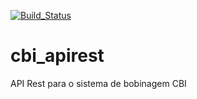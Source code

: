 [![Build_Status](https://travis-ci.org/tiagoadmstz/cbi_apirest.svg?branch=master)](https://travis-ci.org/tiagoadmstz/cbi_apirest)

# cbi_apirest
API Rest para o sistema de bobinagem CBI
